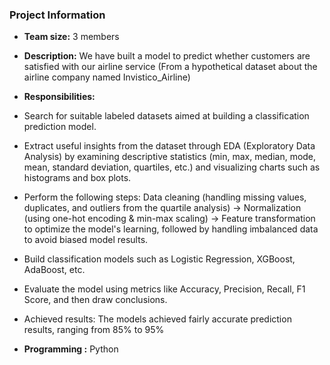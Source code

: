 ### Project Information

- **Team size:** 3 members

- **Description:** We have built a model to predict whether customers are satisfied with our airline service (From a hypothetical dataset about the airline company named Invistico_Airline)

- **Responsibilities:** 
- Search for suitable labeled datasets aimed at building a classification prediction model.
- Extract useful insights from the dataset through EDA (Exploratory Data Analysis) by examining descriptive statistics (min, max, median, mode, mean, standard deviation, quartiles, etc.) and visualizing charts such as histograms and box plots.
- Perform the following steps: Data cleaning (handling missing values, duplicates, and outliers from the quartile analysis) → Normalization (using one-hot encoding & min-max scaling) → Feature transformation to optimize the model's learning, followed by handling imbalanced data to avoid biased model results.
- Build classification models such as Logistic Regression, XGBoost, AdaBoost, etc.
- Evaluate the model using metrics like Accuracy, Precision, Recall, F1 Score, and then draw conclusions.
- Achieved results: The models achieved fairly accurate prediction results, ranging from 85% to 95%

- **Programming :** Python
